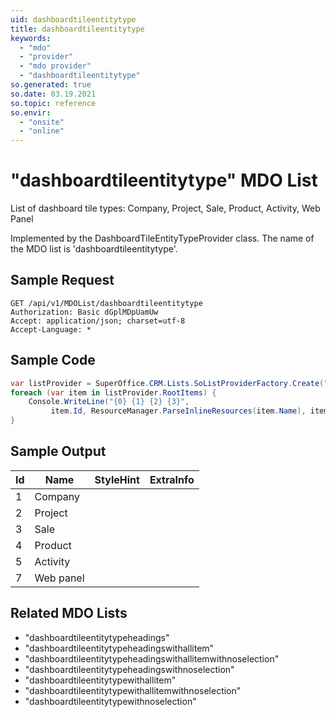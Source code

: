 ```yaml
---
uid: dashboardtileentitytype
title: dashboardtileentitytype
keywords:
  - "mdo"
  - "provider"
  - "mdo provider"
  - "dashboardtileentitytype"
so.generated: true
so.date: 03.19.2021
so.topic: reference
so.envir:
  - "onsite"
  - "online"
---
```


# "dashboardtileentitytype" MDO List
List of dashboard tile types: Company, Project, Sale, Product, Activity, Web Panel



Implemented by the <see cref="T:SuperOffice.CRM.Lists.DashboardTileEntityTypeProvider">DashboardTileEntityTypeProvider</see> class.
The name of the MDO list is 'dashboardtileentitytype'.




## Sample Request

```http!
GET /api/v1/MDOList/dashboardtileentitytype
Authorization: Basic dGplMDpUamUw
Accept: application/json; charset=utf-8
Accept-Language: *

```

## Sample Code
```cs
var listProvider = SuperOffice.CRM.Lists.SoListProviderFactory.Create("dashboardtileentitytype", forceFlatList: true);
foreach (var item in listProvider.RootItems) {
    Console.WriteLine("{0} {1} {2} {3}", 
         item.Id, ResourceManager.ParseInlineResources(item.Name), item.StyleHint, item.ExtraInfo);
}
```

## Sample Output

|Id   | Name  |StyleHint|ExtraInfo |
| --- | ----- | ------- | -------- |
|1|Company|||
|2|Project|||
|3|Sale|||
|4|Product|||
|5|Activity|||
|7|Web panel|||


## Related MDO Lists

* "dashboardtileentitytypeheadings"
* "dashboardtileentitytypeheadingswithallitem"
* "dashboardtileentitytypeheadingswithallitemwithnoselection"
* "dashboardtileentitytypeheadingswithnoselection"
* "dashboardtileentitytypewithallitem"
* "dashboardtileentitytypewithallitemwithnoselection"
* "dashboardtileentitytypewithnoselection"
